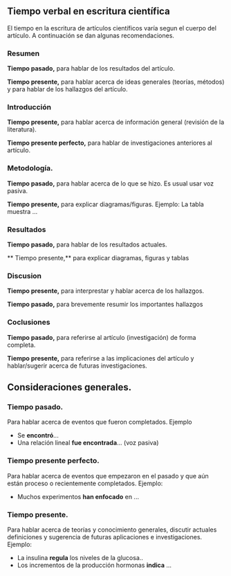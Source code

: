 ## Tiempo verbal en escritura científica
El tiempo en la escritura de artículos científicos varía segun el cuerpo del artículo. A continuación se dan algunas recomendaciones.
### Resumen
**Tiempo pasado,** para hablar de los resultados del artículo.

**Tiempo presente,** para hablar acerca de ideas generales (teorías, métodos) y para hablar de los hallazgos del artículo.

### Introducción
**Tiempo presente,** para hablar acerca de información general (revisión de la literatura).

**Tiempo presente perfecto,** para hablar de investigaciones anteriores al artículo.

### Metodología.
**Tiempo pasado,** para hablar acerca de lo que se hizo. Es usual usar voz pasiva.

**Tiempo presente,** para explicar diagramas/figuras. Ejemplo: La tabla muestra ...

### Resultados
**Tiempo pasado,** para hablar de los resultados actuales.

** Tiempo presente,** para explicar diagramas, figuras y tablas

### Discusion
**Tiempo presente,** para interprestar y hablar acerca de los hallazgos.

**Tiempo pasado,** para brevemente resumir los importantes hallazgos
### Coclusiones
**Tiempo pasado,** para referirse al artículo (investigación) de forma completa.

**Tiempo presente,** para referirse a las implicaciones del artículo y hablar/sugerir acerca de futuras investigaciones.

## Consideraciones generales.
### Tiempo pasado.
Para hablar acerca de eventos que fueron completados. Ejemplo
- Se **encontró**...
- Una relación lineal **fue encontrada**... (voz pasiva)

### Tiempo presente perfecto.
Para hablar acerca de eventos que empezaron en el pasado y que aún están proceso o recientemente completados. Ejemplo:
- Muchos experimentos **han enfocado** en ...

### Tiempo presente.
Para hablar acerca de teorías y conocimiento generales, discutir actuales definiciones y sugerencia de futuras aplicaciones e investigaciones. Ejemplo:
- La insulina **regula** los niveles de la glucosa..
- Los incrementos de la producción hormonas **indica** ...









